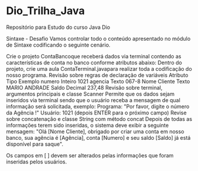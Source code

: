 # Dio_Trilha_Java
Repositório para Estudo do curso Java Dio

Sintaxe - Desafio
Vamos controlar todo o conteúdo apresentado no módulo de Sintaxe codificando o seguinte cenário.

Crie o projeto ContaBancoque receberá dados via terminal contendo as características de conta no banco conforme atributos abaixo:
Dentro do projeto, crie uma aula ContaTerminal.javapara realizar toda a codificação do nosso programa.
Revisão sobre regras de declaração de variáveis
Atributo	Tipo	Exemplo
numero	Inteiro	1021
agencia	Texto	067-8
Nome Cliente	Texto	MARIO ANDRADE
Saldo	Decimal	237,48
Revisão sobre terminal, argumentos principais e classe Scanner
Permite que os dados sejam inseridos via terminal sendo que o usuário receba a mensagem de qual informação será solicitada, exemplo:
Programa: "Por favor, digite o número da Agência !"
Usuário: 1021 (depois ENTER para o próximo campo)
Revise sobre concatenação e classe String com método concat
Depois de todas as informações terem sido inseridas, o sistema deve exibir a seguinte mensagem:
"Olá [Nome Cliente], obrigado por criar uma conta em nosso banco, sua agência é [Agência], conta [Numero] e seu saldo [Saldo] já está disponível para saque".

Os campos em [ ] devem ser alterados pelas informações que foram inseridas pelos usuários.
